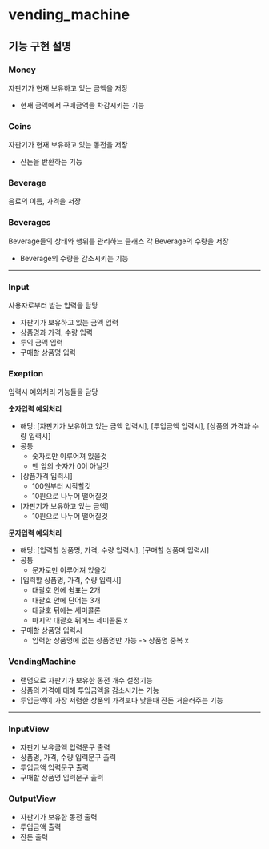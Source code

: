 # vending_machine

## 기능 구현 설명

### Money

자판기가 현재 보유하고 있는 금액을 저장

* 현재 금액에서 구매금액을 차감시키는 기능

### Coins

자판기가 현재 보유하고 있는 동전을 저장

* 잔돈을 반환하는 기능

### Beverage

음료의 이름, 가격을 저장

### Beverages

Beverage들의 상태와 행위를 관리하느 클래스
각 Beverage의 수량을 저장

* Beverage의 수량을 감소시키는 기능

---

### Input

사용자로부터 받는 입력을 담당

* 자판기가 보유하고 있는 금액 입력
* 상품명과 가격, 수량 입력
* 투익 금액 입력
* 구매할 상품명 입력

### Exeption

입력시 예외처리 기능들을 담당

**숫자입력 예외처리**

* 해당: [자판기가 보유하고 있는 금액 입력시], [투입금액 입력시], [상품의 가격과 수량 입력시]
* 공통
    * 숫자로만 이루어져 있을것
    * 맨 앞의 숫자가 0이 아닐것
* [상품가격 입력시]
    * 100원부터 시작할것
    * 10원으로 나누어 떨어질것
* [자판기가 보유하고 있는 금액]
    * 10원으로 나누어 떨어질것

**문자입력 예외처리**

* 해당: [입력할 상품명, 가격, 수량 입력시], [구매할 상품며 입력시]
* 공통
    * 문자로만 이루어져 있을것
* [입력할 상품명, 가격, 수량 입력시]
    * 대괄호 안에 쉼표는 2개
    * 대괄호 안에 단어는 3개
    * 대괄호 뒤에는 세미콜론
    * 마지막 대괄호 뒤에느 세미콜론 x
* 구매할 상품명 입력시
    * 입력한 상품명에 없는 상품명만 가능 -> 상품명 중복 x

### VendingMachine

* 랜덤으로 자판기가 보유한 동전 개수 설정기능
* 상품의 가격에 대해 투입금액을 감소시키는 기능
* 투입금액이 가장 저렴한 상품의 가격보다 낮을때 잔돈 거슬러주는 기능

---

### InputView

* 자판기 보유금액 입력문구 출력
* 상품명, 가격, 수량 입력문구 출력
* 투입금액 입력문구 출력
* 구매할 상품명 입력문구 출력

### OutputView

* 자판기가 보유한 동전 출력
* 투입금액 출력
* 잔돈 출력












